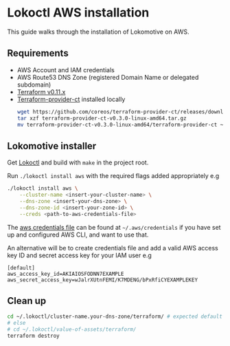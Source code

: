 # Lokoctl AWS installation
This guide walks through the installation of Lokomotive on AWS.

## Requirements
* AWS Account and IAM credentials
* AWS Route53 DNS Zone (registered Domain Name or delegated subdomain)
* [Terraform v0.11.x](https://www.terraform.io/downloads.html)
* [Terraform-provider-ct](https://github.com/coreos/terraform-provider-ct) installed locally
    ```bash
    wget https://github.com/coreos/terraform-provider-ct/releases/download/v0.3.0/terraform-provider-ct-v0.3.0-linux-amd64.tar.gz
    tar xzf terraform-provider-ct-v0.3.0-linux-amd64.tar.gz
    mv terraform-provider-ct-v0.3.0-linux-amd64/terraform-provider-ct ~/.terraform.d/plugins/terraform-provider-ct_v0.3.0
    ```

## Lokomotive installer
Get [Lokoctl](https://github.com/kinvolk/lokoctl) and build with `make` in the project root.

Run `./lokoctl install aws` with the required flags added appropriately e.g
``` bash
./lokoctl install aws \
    --cluster-name <insert-your-cluster-name> \
    --dns-zone <insert-your-dns-zone> \
    --dns-zone-id <insert-your-zone-id> \
    --creds <path-to-aws-credentials-file>
```

The [aws credentials file](https://docs.aws.amazon.com/cli/latest/userguide/cli-chap-configure.html) can be found at `~/.aws/credentials` if you have set up and configured AWS CLI, and want to use that.

An alternative will be to create credentials file and add a valid AWS access key ID and secret access key for your IAM user e.g
```
[default]
aws_access_key_id=AKIAIOSFODNN7EXAMPLE
aws_secret_access_key=wJalrXUtnFEMI/K7MDENG/bPxRfiCYEXAMPLEKEY
```

## Clean up
```bash
cd ~/.lokoctl/cluster-name.your-dns-zone/terraform/ # expected default if --assets flag was not set in the lokoctl install command
# else
# cd ~/.lokoctl/value-of-assets/terraform/
terraform destroy
```
